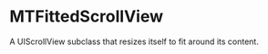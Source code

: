 MTFittedScrollView
==================

A UIScrollView subclass that resizes itself to fit around its content.